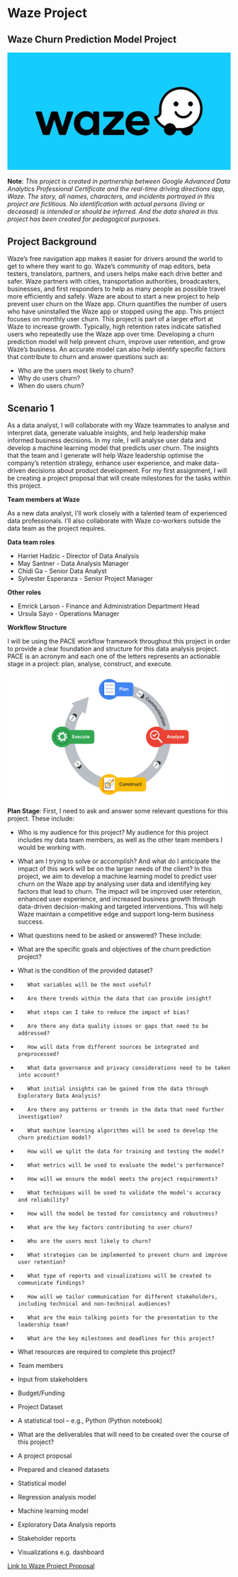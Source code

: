 # Waze Project

## Waze Churn Prediction Model Project

![Waze Project](assets/Waze_Logo.webp)
 
**Note**: _This project is created in partnership between Google Advanced Data Analytics Professional Certificate and the real-time driving directions app, Waze. The story, all names, characters, and incidents portrayed in this project are fictitious. No identification with actual persons (living or deceased) is intended or should be inferred. And the data shared in this project has been created for pedagogical purposes._

## **Project Background**

Waze’s free navigation app makes it easier for drivers around the world to get to where they want to go. Waze’s community of map editors, beta testers, translators, partners, and users helps make each drive better and safer. Waze partners with cities, transportation authorities, broadcasters, businesses, and first responders to help as many people as possible travel more efficiently and safely.
Waze are about to start a new project to help prevent user churn on the Waze app. Churn quantifies the number of users who have uninstalled the Waze app or stopped using the app. This project focuses on monthly user churn. 
This project is part of a larger effort at Waze to increase growth. Typically, high retention rates indicate satisfied users who repeatedly use the Waze app over time. Developing a churn prediction model will help prevent churn, improve user retention, and grow Waze’s business. An accurate model can also help identify specific factors that contribute to churn and answer questions such as: 
-	Who are the users most likely to churn?
-	Why do users churn? 
-	When do users churn?
  
## **Scenario 1**

As a data analyst, I will collaborate with my Waze teammates to analyse and interpret data, generate valuable insights, and help leadership make informed business decisions. In my role, I will analyse user data and develop a machine learning model that predicts user churn. 
The insights that the team and I generate will help Waze leadership optimise the company’s retention strategy, enhance user experience, and make data-driven decisions about product development.
For my first assignment, I will be creating a project proposal that will create milestones for the tasks within this project.

**Team members at Waze**

As a new data analyst, I’ll work closely with a talented team of experienced data professionals. I’ll also collaborate with Waze co-workers outside the data team as the project requires. 

**Data team roles**
-	Harriet Hadzic - Director of Data Analysis 
-	May Santner - Data Analysis Manager 
-	Chidi Ga - Senior Data Analyst 
-	Sylvester Esperanza - Senior Project Manager 

**Other roles**
-	Emrick Larson - Finance and Administration Department Head 
-	Ursula Sayo - Operations Manager 

**Workflow Structure**

I will be using the PACE workflow framework throughout this project in order to provide a clear foundation and structure for this data analysis project. PACE is an acronym and each one of the letters represents an actionable stage in a project: plan, analyse, construct, and execute.

![PACE workflow image](assets/PACE_workflow.png)
 
**Plan Stage**: First, I need to ask and answer some relevant questions for this project. These include:
-	Who is my audience for this project? My audience for this project includes my data team members, as well as the other team members I would be working with.
-	What am I trying to solve or accomplish? And what do I anticipate the impact of this work will be on the larger needs of the client? In this project, we aim to develop a machine learning model to predict user churn on the Waze app by analysing user data and identifying key factors that lead to churn. The impact will be improved user retention, enhanced user experience, and increased business growth through data-driven decision-making and targeted interventions. This will help Waze maintain a competitive edge and support long-term business success.
-	What questions need to be asked or answered? These include:
 -	What are the specific goals and objectives of the churn prediction project?
 -	What is the condition of the provided dataset?
   -		What variables will be the most useful?
   -		Are there trends within the data that can provide insight?
   -		What steps can I take to reduce the impact of bias?
   -		Are there any data quality issues or gaps that need to be addressed?
   -		How will data from different sources be integrated and preprocessed?
   -		What data governance and privacy considerations need to be taken into account?
   -		What initial insights can be gained from the data through Exploratory Data Analysis?
   -		Are there any patterns or trends in the data that need further investigation?
   -		What machine learning algorithms will be used to develop the churn prediction model?
   -		How will we split the data for training and testing the model?
   -		What metrics will be used to evaluate the model's performance?
   -		How will we ensure the model meets the project requirements?
   -		What techniques will be used to validate the model's accuracy and reliability?
   -		How will the model be tested for consistency and robustness?
   -		What are the key factors contributing to user churn?
   -		Who are the users most likely to churn?
   -		What strategies can be implemented to prevent churn and improve user retention?
   -		What type of reports and visualizations will be created to communicate findings?
   -		How will we tailor communication for different stakeholders, including technical and non-technical audiences?
   -		What are the main talking points for the presentation to the leadership team?
   -		What are the key milestones and deadlines for this project?

-	What resources are required to complete this project?
  
   - Team members
   - Input from stakeholders
   - Budget/Funding
   - Project Dataset
   - A statistical tool – e.g., Python (Python notebook)

-	What are the deliverables that will need to be created over the course of this project?
  
   - A project proposal
   - Prepared and cleaned datasets
   - Statistical model
   - Regression analysis model
   - Machine learning model
   - Exploratory Data Analysis reports
   - Stakeholder reports
   - Visualizations e.g. dashboard

[Link to Waze Project Proposal](assets/Waze_project_proposal.pdf)

